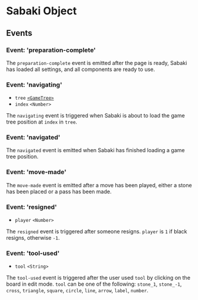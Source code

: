 # Sabaki Object

## Events

### Event: 'preparation-complete'

The `preparation-complete` event is emitted after the page is ready, Sabaki has loaded all settings, and all components are ready to use.

### Event: 'navigating'

* `tree` [`<GameTree>`](gametree.md)
* `index` `<Number>`

The `navigating` event is triggered when Sabaki is about to load the game tree position at `index` in `tree`.

### Event: 'navigated'

The `navigated` event is emitted when Sabaki has finished loading a game tree position.

### Event: 'move-made'

The `move-made` event is emitted after a move has been played, either a stone has been placed or a pass has been made.

### Event: 'resigned'

* `player` `<Number>`

The `resigned` event is triggered after someone resigns. `player` is `1` if black resigns, otherwise `-1`.

### Event: 'tool-used'

* `tool` `<String>`

The `tool-used` event is triggered after the user used `tool` by clicking on the board in edit mode. `tool` can be one of the following: `stone_1`, `stone_-1`, `cross`, `triangle`, `square`, `circle`, `line`, `arrow`, `label`, `number`.
